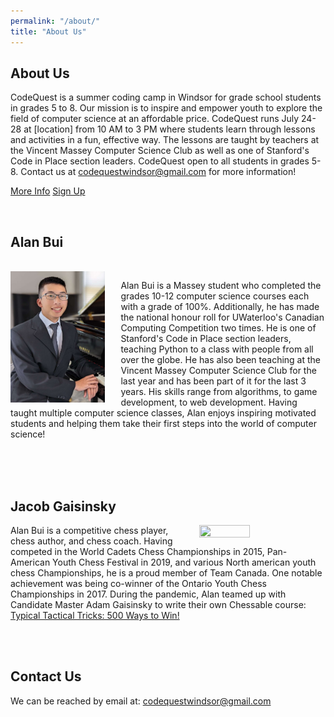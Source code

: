 ```yaml
---
permalink: "/about/"
title: "About Us"
---
```


## About Us

<!-- <img style="float: right; padding-left: 5%" src="https://alanbui1.github.io/chess-website/assets/images/teamPhoto.png"  width="60%" height="60%" > -->

CodeQuest is a summer coding camp in Windsor for grade school students in grades 5 to 8. Our mission is to inspire and empower youth to explore the field of computer science at an affordable price. CodeQuest runs July 24-28 at [location] from 10 AM to 3 PM where students learn through lessons and activities in a fun, effective way. The lessons are taught by teachers at the Vincent Massey Computer Science Club as well as one of Stanford's Code in Place section leaders. CodeQuest open to all students in grades 5-8. Contact us at codequestwindsor@gmail.com for more information!

<a href = "/springcep/" class="btn btn--light-outline btn--large">More Info</a>
<a href = "https://forms.gle/F28qQB8X6gRFhZnB8" class="btn btn--light-outline btn--large">Sign Up</a>

<br>

## Alan Bui
<br>
<img style="float: left; padding-right: 5%" src="/assets/images/alan.jpeg"  width="30%" height="15%" >

Alan Bui is a Massey student who completed the grades 10-12 computer science courses each with a grade of 100%. Additionally, he has made the national honour roll for UWaterloo's Canadian Computing Competition two times. He is one of Stanford's Code in Place section leaders, teaching Python to a class with people from all over the globe. He has also been teaching at the Vincent Massey Computer Science Club for the last year and has been part of it for the last 3 years. His skills range from algorithms, to game development, to web development. Having taught multiple computer science classes, Alan enjoys inspiring motivated students and helping them take their first steps into the world of computer science!

<br>
<br>
<br>

## Jacob Gaisinsky

<img style="float: right; padding-left: 5%" src="https://alanbui1.github.io/chess-website/assets/images/alan.JPEG"  width="40%" height="40%" >

Alan Bui is a competitive chess player, chess author, and chess coach. Having competed in the World Cadets Chess Championships in 2015, Pan-American Youth Chess Festival in 2019, and various North american youth chess Championships, he is a proud member of Team Canada. One notable achievement was being co-winner of the Ontario Youth Chess Championships in 2017. During the pandemic, Alan teamed up with Candidate Master Adam Gaisinsky to write their own Chessable course: [Typical Tactical Tricks: 500 Ways to Win!](https://www.chessable.com/typical-tactical-tricks-500-ways-to-win/course/77784/)

<br>
<br>

## Contact Us

We can be reached by email at: <a href = "mailto: codequestwindsor@gmail.com">codequestwindsor@gmail.com</a>